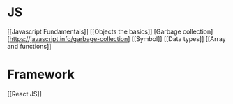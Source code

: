 # JS
[[Javascript Fundamentals]]
[[Objects the basics]]
[Garbage collection][https://javascript.info/garbage-collection]
[[Symbol]]
[[Data types]]
[[Array and functions]]
# Framework
[[React JS]]
